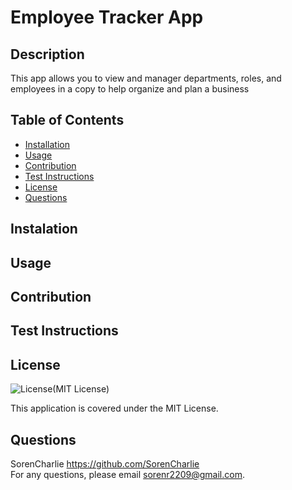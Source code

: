 
# Employee Tracker App

## Description
This app allows you to view and manager departments, roles, and employees in a copy to help organize and plan a business

## Table of Contents
- [Installation](#installation)
- [Usage](#usage)
- [Contribution](#contribution)
- [Test Instructions](#test-instructions)
- [License](#license)
- [Questions](#questions)

## Instalation


## Usage


## Contribution


## Test Instructions


## License
![License](https://img.shields.io/badge/License-MIT-yellow.svg)(MIT License)

This application is covered under the MIT License.

## Questions
SorenCharlie https://github.com/SorenCharlie  
For any questions, please email sorenr2209@gmail.com.
